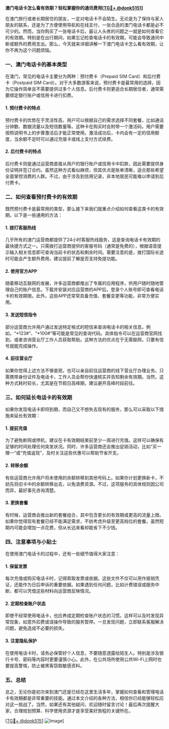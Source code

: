 **澳门电话卡怎么看有效期？轻松掌握你的通讯费用[[TG💪+ @donk5151](https://t.me/s/donk5151)]**

在澳门旅行或者长期居住的朋友，一定对电话卡不会陌生。无论是为了保持与家人朋友的联系，还是为了方便使用导航和在线支付，一张合适的澳门电话卡都是必不可少的。然而，当你购买了一张电话卡后，最让人头疼的问题之一就是如何查看它的有效期。特别是在出行期间，如果忘记检查电话卡的有效期，可能会导致通讯中断或额外的费用支出。那么，今天就来详细讲解一下澳门电话卡怎么看有效期，让你不再为这个问题烦恼。

### **一、澳门电话卡的基本类型**

在澳门，常见的电话卡主要分为两种：预付费卡（Prepaid SIM Card）和后付费卡（Postpaid SIM Card）。对于大多数游客来说，预付费卡是最常用的选择，因为它操作简单且不需要提供过多个人信息。后付费卡则更适合长期居住者，通常需要绑定银行账户或信用卡进行扣费。

#### **1. 预付费卡的特点**
预付费卡的优势在于灵活性高，用户可以根据自己的需求选择不同套餐，比如通话分钟数、数据流量以及短信数量等。这种卡在购买时会附带一个激活码，用户需要按照说明书上的步骤激活后才能正常使用。激活成功后，卡内会有一定的信用额度，当余额不足时可以通过充值卡或线上支付方式续费。

#### **2. 后付费卡的特点**
后付费卡则是通过运营商直接从用户的银行账户或信用卡中扣款，因此需要提供身份证明并签订合约。虽然这种方式看似麻烦，但其优点是账单清晰，适合那些希望全面掌控消费的人群。不过，由于涉及到信用记录，非本地居民可能难以申请到后付费卡。

### **二、如何查看预付费卡的有效期**

既然预付费卡是最常用的类型，那么接下来我们就重点介绍如何查看这类卡的有效期。以下是一些通用的方法：

#### **1. 拨打客服热线**
几乎所有的澳门运营商都提供了24小时客服热线服务，这是查询电话卡有效期的最快捷方式之一。只需拨打运营商提供的客服号码（通常是免费的），根据语音提示输入相关信息即可查询当前卡的状态和剩余时间。需要注意的是，拨打国际长途时可能会产生额外费用，建议提前了解是否支持免提功能。

#### **2. 使用官方APP**
随着移动互联网的发展，许多运营商都推出了专属的应用程序，供用户随时随地管理自己的账户信息。下载并安装对应运营商的APP后，登录个人账号即可查看电话卡的有效期限。此外，这些APP还常常具备充值、套餐变更等功能，非常方便实用。

#### **3. 发送短信指令**
部分运营商允许用户通过发送特定格式的短信来查询电话卡的相关信息。例如，“*123#”、“*100#”等可能是常见的查询代码。具体指令可以在运营商官网找到，或者咨询营业厅工作人员获取帮助。这种方法的优点在于无需联网，只要有信号就能完成操作。

#### **4. 前往营业厅**
如果你觉得上述方法不够直观，也可以亲自前往运营商的线下营业厅办理业务。只需携带身份证件及电话卡，工作人员会帮你快速核实并告知剩余有效期。当然，这种方式耗时较长，尤其是在节假日高峰期，建议避开高峰时段前往。

### **三、如何延长电话卡的有效期**

如果你发现电话卡即将到期，而自己又不想失去现有的服务，那么可以采取以下措施来延长有效期：

#### **1. 提前充值**
为了避免断网或停机，建议在卡有效期结束前至少一周进行充值。这样可以确保有足够的时间处理任何突发状况。同时，许多运营商还会推出促销活动，比如“买一赠一”或“充值返现”，及时关注这些优惠可以帮助节省开支。

#### **2. 转移余额**
有些运营商允许用户将未使用的余额转移到其他号码上。如果你计划更换新卡，不妨先将旧卡中的余额转移出去，以免浪费资源。不过，这项服务的具体规则因公司而异，最好事先咨询清楚。

#### **3. 更换套餐**
有时候，运营商会推出新的套餐组合，其中包含更长的有效期或更高的流量上限。如果你觉得现有套餐已经不能满足需求，不妨考虑升级至更高档位的套餐。虽然短期内可能会增加一点花费，但从长远来看却能省下不少钱。

### **四、注意事项与小贴士**

在使用澳门电话卡的过程中，还有一些细节值得大家注意：

#### **1. 保留发票**
每次充值或购买电话卡时，记得索取发票或收据。这些文件不仅可以用作报销凭证，还能作为日后申诉的重要依据。如果遇到任何问题，比如计费错误或服务中断，都可以凭借这些材料向运营商反映情况。

#### **2. 定期检查账户状态**
即使不经常使用电话卡，也应养成定期检查账户状态的习惯。这样可以及时发现异常现象，如意外扣费或误操作导致的服务暂停。一旦发现问题，立即联系客服解决问题，避免造成不必要的损失。

#### **3. 注意隐私保护**
在使用电话卡时，请务必保管好个人信息，不要随意透露给陌生人。特别是涉及银行卡号、密码等内容时更要谨慎小心。此外，在公共场所使用公共Wi-Fi上网时也要提高警惕，防止被黑客窃取敏感资料。

### **五、总结**

总之，无论你是初次来到澳门还是已经在这里生活多年，掌握如何查看和管理电话卡有效期都是非常重要的技能。通过本文介绍的各种方法，相信你已经能够轻松应对这一挑战了。当然，如果还有其他疑问，欢迎随时留言讨论！最后再次提醒大家，合理规划预算、科学使用资源才是享受美好旅程的关键所在。

[[TG💪+ @donk5151](https://t.me/s/donk5151) ![Image](https://i.postimg.cc/rwNCRYN7/Snipaste-2025-04-30-17-27-05.png)]